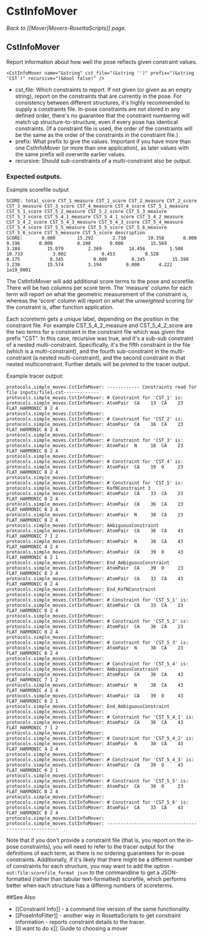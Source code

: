 # CstInfoMover
*Back to [[Mover|Movers-RosettaScripts]] page.*
## CstInfoMover

Report information about how well the pose reflects given constraint values.

```
<CstInfoMover name="&string" cst_file="(&string '')" prefix="(&string 'CST')" recursive="(&bool false)" />
```

- cst_file: Which constraints to report. If not given (or given as an empty string), report on the constraints that are currently in the pose. For consistency between different structures, it's highly recommended to supply a constraints file. In-pose constraints are not stored in any defined order, there's no guarantee that the constraint numbering will match up structure-to-structure, even if every pose has identical constraints. (If a constraint file is used, the order of the constraints will be the same as the order of the constraints in the constraint file.)
- prefix: What prefix to give the values. Important if you have more than one CstInfoMover (or more than one application), as later values with the same prefix will overwrite earlier values.
- recursive: Should sub-constraints of a multi-constraint also be output.

### Expected outputs.

Example scorefile output
```
SCORE: total_score CST_1_measure CST_1_score CST_2_measure CST_2_score CST_3_measure CST_3_score CST_4_measure CST_4_score CST_5_1_measure CST_5_1_score CST_5_2_measure CST_5_2_score CST_5_3_measure CST_5_3_score CST_5_4_1_measure CST_5_4_1_score CST_5_4_2_measure CST_5_4_2_score CST_5_4_3_measure CST_5_4_3_score CST_5_4_measure CST_5_4_score CST_5_5_measure CST_5_5_score CST_5_6_measure CST_5_6_score CST_5_measure CST_5_score description 
SCORE:       0.000        15.292       2.710        10.358       0.000         9.196       0.000         8.190       0.000          15.569         3.184          15.079         2.369          14.456         1.508            10.733           3.002             9.453           0.528             8.175           0.345           0.000         0.345          15.598         3.236          15.574         3.194         0.000       4.222 1a19_0001
```

The CstInfoMover will add additional score terms to the pose and scorefile. There will be two columns per score term. The 'measure' column for each term will report on what the geometric measurement of the constraint is, whereas the 'score' column will report on what the *unweighted* scoring for the constraint is, after function application.

Each scoreterm gets a unique label, depending on the position in the constraint file. For example CST_5_4_2_measure and CST_5_4_2_score are the two terms for a constraint in the constraint file which was given the prefix "CST". In this case, recursive was true, and it's a sub-sub constraint of a nested multi-constraint. Specifically, it's the fifth constraint in the file (which is a multi-constraint), and the fourth sub-constraint in the multi-constraint (a nested multi-constraint), and the second constraint in that nested multiconstraint. Further details will be printed to the tracer output.

Example tracer output:
```
protocols.simple_moves.CstInfoMover: ------------ Constraints read for file inputs/file1.cst-------------
protocols.simple_moves.CstInfoMover: # Constraint for 'CST_1' is:
protocols.simple_moves.CstInfoMover: AtomPair  CA    13  CA    23 FLAT_HARMONIC 8 2 4
protocols.simple_moves.CstInfoMover: 
protocols.simple_moves.CstInfoMover: # Constraint for 'CST_2' is:
protocols.simple_moves.CstInfoMover: AtomPair  CA    16  CA    23 FLAT_HARMONIC 8 2 4
protocols.simple_moves.CstInfoMover: 
protocols.simple_moves.CstInfoMover: # Constraint for 'CST_3' is:
protocols.simple_moves.CstInfoMover: AtomPair  N     18  CA    23 FLAT_HARMONIC 8 2 4
protocols.simple_moves.CstInfoMover: 
protocols.simple_moves.CstInfoMover: # Constraint for 'CST_4' is:
protocols.simple_moves.CstInfoMover: AtomPair  CA    19  O     23 FLAT_HARMONIC 8 2 4
protocols.simple_moves.CstInfoMover: 
protocols.simple_moves.CstInfoMover: # Constraint for 'CST_5' is:
protocols.simple_moves.CstInfoMover: KofNConstraint 3
protocols.simple_moves.CstInfoMover: AtomPair  CA    33  CA    23 FLAT_HARMONIC 8 2 4
protocols.simple_moves.CstInfoMover: AtomPair  CA    36  CA    23 FLAT_HARMONIC 8 2 4
protocols.simple_moves.CstInfoMover: AtomPair  N     38  CA    23 FLAT_HARMONIC 8 2 4
protocols.simple_moves.CstInfoMover: AmbiguousConstraint
protocols.simple_moves.CstInfoMover: AtomPair  CA    36  CA    43 FLAT_HARMONIC 7 1 2
protocols.simple_moves.CstInfoMover: AtomPair  N     38  CA    43 FLAT_HARMONIC 4 2 4
protocols.simple_moves.CstInfoMover: AtomPair  CA    39  O     43 FLAT_HARMONIC 6 2 1
protocols.simple_moves.CstInfoMover: End_AmbiguousConstraint
protocols.simple_moves.CstInfoMover: AtomPair  CA    39  O     23 FLAT_HARMONIC 8 2 4
protocols.simple_moves.CstInfoMover: AtomPair  CA    33  CA    43 FLAT_HARMONIC 8 2 4
protocols.simple_moves.CstInfoMover: End_KofNConstraint
protocols.simple_moves.CstInfoMover: 
protocols.simple_moves.CstInfoMover: # Constraint for 'CST_5_1' is:
protocols.simple_moves.CstInfoMover: AtomPair  CA    33  CA    23 FLAT_HARMONIC 8 2 4
protocols.simple_moves.CstInfoMover: 
protocols.simple_moves.CstInfoMover: # Constraint for 'CST_5_2' is:
protocols.simple_moves.CstInfoMover: AtomPair  CA    36  CA    23 FLAT_HARMONIC 8 2 4
protocols.simple_moves.CstInfoMover: 
protocols.simple_moves.CstInfoMover: # Constraint for 'CST_5_3' is:
protocols.simple_moves.CstInfoMover: AtomPair  N     38  CA    23 FLAT_HARMONIC 8 2 4
protocols.simple_moves.CstInfoMover: 
protocols.simple_moves.CstInfoMover: # Constraint for 'CST_5_4' is:
protocols.simple_moves.CstInfoMover: AmbiguousConstraint
protocols.simple_moves.CstInfoMover: AtomPair  CA    36  CA    43 FLAT_HARMONIC 7 1 2
protocols.simple_moves.CstInfoMover: AtomPair  N     38  CA    43 FLAT_HARMONIC 4 2 4
protocols.simple_moves.CstInfoMover: AtomPair  CA    39  O     43 FLAT_HARMONIC 6 2 1
protocols.simple_moves.CstInfoMover: End_AmbiguousConstraint
protocols.simple_moves.CstInfoMover: 
protocols.simple_moves.CstInfoMover: # Constraint for 'CST_5_4_1' is:
protocols.simple_moves.CstInfoMover: AtomPair  CA    36  CA    43 FLAT_HARMONIC 7 1 2
protocols.simple_moves.CstInfoMover: 
protocols.simple_moves.CstInfoMover: # Constraint for 'CST_5_4_2' is:
protocols.simple_moves.CstInfoMover: AtomPair  N     38  CA    43 FLAT_HARMONIC 4 2 4
protocols.simple_moves.CstInfoMover: 
protocols.simple_moves.CstInfoMover: # Constraint for 'CST_5_4_3' is:
protocols.simple_moves.CstInfoMover: AtomPair  CA    39  O     43 FLAT_HARMONIC 6 2 1
protocols.simple_moves.CstInfoMover: 
protocols.simple_moves.CstInfoMover: # Constraint for 'CST_5_5' is:
protocols.simple_moves.CstInfoMover: AtomPair  CA    39  O     23 FLAT_HARMONIC 8 2 4
protocols.simple_moves.CstInfoMover: 
protocols.simple_moves.CstInfoMover: # Constraint for 'CST_5_6' is:
protocols.simple_moves.CstInfoMover: AtomPair  CA    33  CA    43 FLAT_HARMONIC 8 2 4
protocols.simple_moves.CstInfoMover: 
protocols.simple_moves.CstInfoMover: ----------------------------------------------------
```

Note that if you don't provide a constraint file (that is, you report on the in-pose constraints), you will need to refer to the tracer output for the definitions of each term, as there is no ordering guarantees for in-pose constraints. Additionally, if it's likely that there might be a different number of constraints for each structure, you may want to add the option `-out:file:scorefile_format json` to the commandline to get a JSON-formatted (rather than tabular text-formatted) scorefile, which performs better when each structure has a differing numbers of scoreterms.

##See Also

* [[Constraint Info]] - a command line version of the same functionality.
* [[PoseInfoFilter]] - another way in RosettaScripts to get constraint information - reports constraint details to the tracer.
* [[I want to do x]]: Guide to choosing a mover